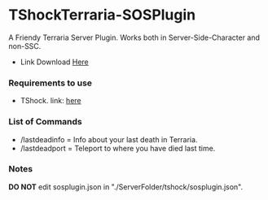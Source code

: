 # TShockTerraria-SOSPlugin
A Friendy Terraria Server Plugin. Works both in Server-Side-Character and non-SSC.

- Link Download [Here](https://github.com/JonasT4n/TShockTerraria-SOSPlugin/releases/download/1.0/SOSPlugin.dll)

### Requirements to use
- TShock. link: [here](https://github.com/Pryaxis/TShock/releases)

### List of Commands
- /lastdeadinfo = Info about your last death in Terraria.
- /lastdeadport = Teleport to where you have died last time.

### Notes
**DO NOT** edit sosplugin.json in "./ServerFolder/tshock/sosplugin.json".
